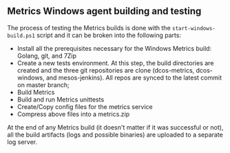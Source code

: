 ## Metrics Windows agent building and testing

The process of testing the Metrics builds is done with the `start-windows-build.ps1` script and it can be broken into the following parts:

* Install all the prerequisites necessary for the Windows Metrics build: Golang, git, and 7Zip
* Create a new tests environment. At this step, the build directories are created and the three git repositories are clone (dcos-metrics, dcos-windows, and mesos-jenkins). 
All repos are synced to the latest commit on master branch;
* Build Metrics
* Build and run Metrics unittests
* Create/Copy config files for the metrics service
* Compress above files into a metrics.zip

At the end of any Metrics build (it doesn't matter if it was successful or not), all the build artifacts (logs and possible binaries) are uploaded to a separate log server.
